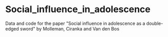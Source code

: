 # Social_influence_in_adolescence
Data and code for the paper "Social influence in adolescence as a double-edged sword" by Molleman, Ciranka and Van den Bos
